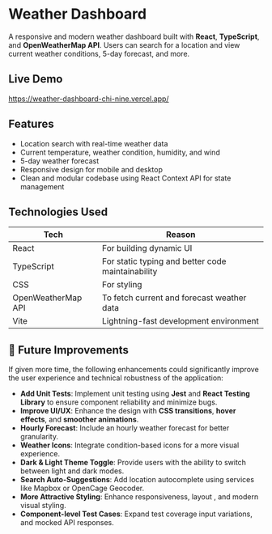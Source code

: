 
#  Weather Dashboard

A responsive and modern weather dashboard built with **React**, **TypeScript**, and **OpenWeatherMap API**. Users can search for a location and view current weather conditions, 5-day forecast, and more.

## Live Demo
https://weather-dashboard-chi-nine.vercel.app/

##  Features

- Location search with real-time weather data
- Current temperature, weather condition, humidity, and wind
- 5-day weather forecast
- Responsive design for mobile and desktop
- Clean and modular codebase using React Context API for state management

## Technologies Used

| Tech              | Reason                                                                 |
|------------------|------------------------------------------------------------------------|
| React            | For building dynamic UI                                                |
| TypeScript       | For static typing and better code maintainability                      |
| CSS              | For styling            |
| OpenWeatherMap API | To fetch current and forecast weather data                           |
| Vite             | Lightning-fast development environment                                 |


## 🔮 Future Improvements

If given more time, the following enhancements could significantly improve the user experience and technical robustness of the application:

- **Add Unit Tests**: Implement unit testing using **Jest** and **React Testing Library** to ensure component reliability and minimize bugs.
- **Improve UI/UX**: Enhance the design with **CSS transitions**, **hover effects**, and **smoother animations**.
- **Hourly Forecast**: Include an hourly weather forecast for better granularity.
- **Weather Icons**: Integrate condition-based icons for a more visual experience.
- **Dark & Light Theme Toggle**: Provide users with the ability to switch between light and dark modes.
- **Search Auto-Suggestions**: Add location autocomplete using services like Mapbox or OpenCage Geocoder.
- **More Attractive Styling**: Enhance responsiveness, layout , and modern visual styling.
- **Component-level Test Cases**: Expand test coverage input variations, and mocked API responses.




